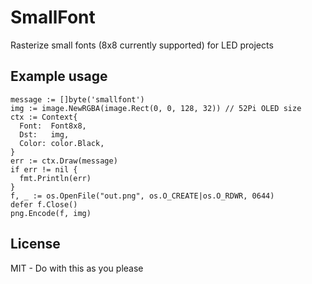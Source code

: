 # SmallFont

Rasterize small fonts (8x8 currently supported) for LED projects

## Example usage

```golang
message := []byte('smallfont')
img := image.NewRGBA(image.Rect(0, 0, 128, 32)) // 52Pi OLED size
ctx := Context{
  Font:  Font8x8,
  Dst:   img,
  Color: color.Black,
}
err := ctx.Draw(message)
if err != nil {
  fmt.Println(err)
}
f, _ := os.OpenFile("out.png", os.O_CREATE|os.O_RDWR, 0644)
defer f.Close()
png.Encode(f, img)
```

## License

MIT - Do with this as you please
